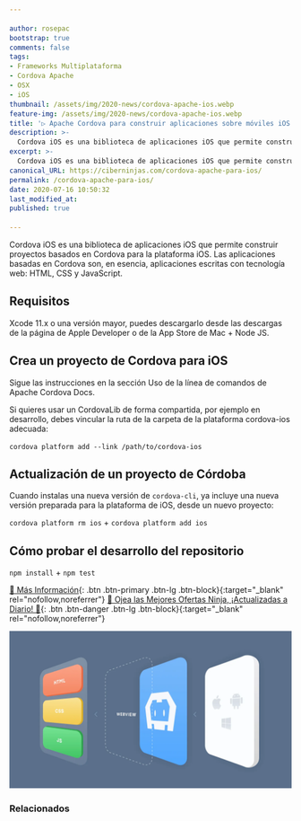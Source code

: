 ```yaml
---

author: rosepac
bootstrap: true
comments: false
tags:
- Frameworks Multiplataforma
- Cordova Apache
- OSX
- iOS
thumbnail: /assets/img/2020-news/cordova-apache-ios.webp
feature-img: /assets/img/2020-news/cordova-apache-ios.webp
title: '▷ Apache Cordova para construir aplicaciones sobre móviles iOS'
description: >-
  Cordova iOS es una biblioteca de aplicaciones iOS que permite construir proyectos basados ​​en Cordova para la plataforma iOS. Las aplicaciones basadas en Cordova son, en esencia, aplicaciones escritas con tecnología web: HTML, CSS y JavaScript.
excerpt: >-
  Cordova iOS es una biblioteca de aplicaciones iOS que permite construir proyectos basados ​​en Cordova para la plataforma iOS. Las aplicaciones basadas en Cordova son, en esencia, aplicaciones escritas con tecnología web: HTML, CSS y JavaScript.
canonical_URL: https://ciberninjas.com/cordova-apache-para-ios/
permalink: /cordova-apache-para-ios/
date: 2020-07-16 10:50:32
last_modified_at: 
published: true

---
```


Cordova iOS es una biblioteca de aplicaciones iOS que permite construir proyectos basados ​​en Cordova para la plataforma iOS. Las aplicaciones basadas en Cordova son, en esencia, aplicaciones escritas con tecnología web: HTML, CSS y JavaScript.

## **Requisitos**

Xcode 11.x o una versión mayor, puedes descargarlo desde las descargas de la página de Apple Developer o de la App Store de Mac + Node JS.

## **Crea un proyecto de Cordova para iOS**

Sigue las instrucciones en la sección Uso de la línea de comandos de Apache Cordova Docs.

Si quieres usar un CordovaLib de forma compartida, por ejemplo en desarrollo, debes vincular la ruta de la carpeta de la plataforma cordova-ios adecuada:

`cordova platform add --link /path/to/cordova-ios`

## **Actualización de un proyecto de Córdoba**

Cuando instalas una nueva versión de `cordova-cli`, ya incluye una nueva versión preparada para la plataforma de iOS, desde un nuevo proyecto:

`cordova platform rm ios` + `cordova platform add ios`

## **Cómo probar el desarrollo del repositorio**

`npm install` + `npm test`

[🔨 Más Información](https://www.npmjs.com/package/cordova-ios){: .btn .btn-primary .btn-lg .btn-block}{:target="_blank" rel="nofollow,noreferrer"}
[🎁 Ojea las Mejores Ofertas Ninja, ¡Actualizadas a Diario! 🛒](https://www.amazon.es/shop/cibercursos){: .btn .btn-danger .btn-lg .btn-block}{:target="_blank" rel="nofollow,noreferrer"}

![Cordova iOS es una biblioteca de aplicaciones iOS que permite construir proyectos basados ​​en Cordova para la plataforma iOS. Las aplicaciones basadas en Cordova son, en esencia, aplicaciones escritas con tecnología web: HTML, CSS y JavaScript.](/assets/img/2020-news/cordova-apache-ios.webp "Cordova iOS es una biblioteca de aplicaciones iOS que permite construir proyectos basados ​​en Cordova para la plataforma iOS. Las aplicaciones basadas en Cordova son, en esencia, aplicaciones escritas con tecnología web: HTML, CSS y JavaScript.")

### **Relacionados** <!-- omit in toc --> <!-- omit in toc -->